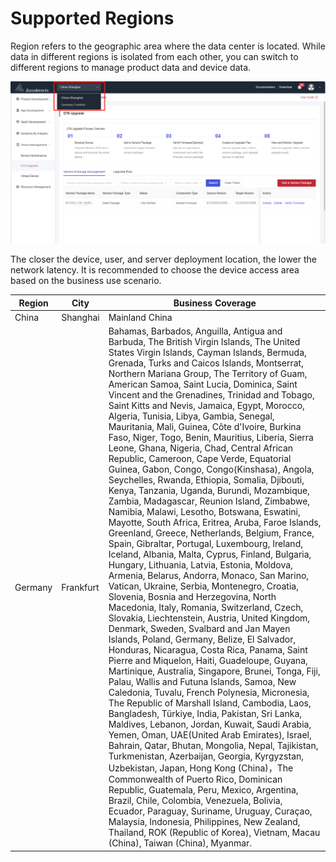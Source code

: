 # Supported Regions

Region refers to the geographic area where the data center is located. While data in different regions is isolated from each other, you can switch to different regions to manage product data and device data.


<a data-fancybox title="img" href="/images/productIntroduce/202212070957.png">![img](/images/productIntroduce/202212070957.png)</a>

The closer the device, user, and server deployment location, the lower the network latency. It is recommended to choose the device access area based on the business use scenario.



| Region  | City      | Business Coverage                                                                                                                                                                                                                                                                                                                                                                                                                                                                                                                                                                                                                                                                                                                                                                                                                                                                                                                                                                                                                                                                                                                                                                                                                                                                                                                                                                                                                                                                                                                                                                                                                                                                                                                                                                                                                                                                                                                                                                                                                                                                                                                                                                                                                                                                                                                                                                       |
| ------- | --------- | --------------------------------------------------------------------------------------------------------------------------------------------------------------------------------------------------------------------------------------------------------------------------------------------------------------------------------------------------------------------------------------------------------------------------------------------------------------------------------------------------------------------------------------------------------------------------------------------------------------------------------------------------------------------------------------------------------------------------------------------------------------------------------------------------------------------------------------------------------------------------------------------------------------------------------------------------------------------------------------------------------------------------------------------------------------------------------------------------------------------------------------------------------------------------------------------------------------------------------------------------------------------------------------------------------------------------------------------------------------------------------------------------------------------------------------------------------------------------------------------------------------------------------------------------------------------------------------------------------------------------------------------------------------------------------------------------------------------------------------------------------------------------------------------------------------------------------------------------------------------------------------------------------------------------------------------------------------------------------------------------------------------------------------------------------------------------------------------------------------------------------------------------------------------------------------------------------------------------------------------------------------------------------------------------------------------------------------------------------------------------------------- |
| China   | Shanghai  | Mainland China                                                                                                                                                                                                                                                                                                                                                                                                                                                                                                                                                                                                                                                                                                                                                                                                                                                                                                                                                                                                                                                                                                                                                                                                                                                                                                                                                                                                                                                                                                                                                                                                                                                                                                                                                                                                                                                                                                                                                                                                                                                                                                                                                                                                                                                                                                                                                                          |
| Germany | Frankfurt | Bahamas, Barbados, Anguilla, Antigua and Barbuda, The British Virgin Islands, The United States Virgin Islands, Cayman Islands, Bermuda, Grenada, Turks and Caicos Islands, Montserrat, Northern Mariana Group, The Territory of Guam, American Samoa, Saint Lucia, Dominica, Saint Vincent and the Grenadines, Trinidad and Tobago, Saint Kitts and Nevis, Jamaica, Egypt, Morocco, Algeria, Tunisia, Libya, Gambia, Senegal, Mauritania, Mali, Guinea, Côte d'Ivoire, Burkina Faso, Niger, Togo, Benin, Mauritius, Liberia, Sierra Leone, Ghana, Nigeria, Chad, Central African Republic, Cameroon, Cape Verde, Equatorial Guinea, Gabon, Congo, Congo(Kinshasa), Angola, Seychelles, Rwanda, Ethiopia, Somalia, Djibouti, Kenya, Tanzania, Uganda, Burundi, Mozambique, Zambia, Madagascar, Reunion Island, Zimbabwe, Namibia, Malawi, Lesotho, Botswana, Eswatini, Mayotte, South Africa, Eritrea, Aruba, Faroe Islands, Greenland, Greece, Netherlands, Belgium, France, Spain, Gibraltar, Portugal, Luxembourg, Ireland, Iceland, Albania, Malta, Cyprus, Finland, Bulgaria, Hungary, Lithuania, Latvia, Estonia, Moldova, Armenia, Belarus, Andorra, Monaco, San Marino, Vatican, Ukraine, Serbia, Montenegro, Croatia, Slovenia, Bosnia and Herzegovina, North Macedonia, Italy, Romania, Switzerland, Czech, Slovakia, Liechtenstein, Austria, United Kingdom, Denmark, Sweden, Svalbard and Jan Mayen Islands, Poland, Germany, Belize, El Salvador, Honduras, Nicaragua, Costa Rica, Panama, Saint Pierre and Miquelon, Haiti, Guadeloupe, Guyana, Martinique, Australia, Singapore, Brunei, Tonga, Fiji, Palau, Wallis and Futuna Islands, Samoa, New Caledonia, Tuvalu, French Polynesia, Micronesia, The Republic of Marshall Island, Cambodia, Laos, Bangladesh, Türkiye, India, Pakistan, Sri Lanka, Maldives, Lebanon, Jordan, Kuwait, Saudi Arabia, Yemen, Oman, UAE(United Arab Emirates), Israel, Bahrain, Qatar, Bhutan, Mongolia, Nepal, Tajikistan, Turkmenistan, Azerbaijan, Georgia, Kyrgyzstan, Uzbekistan, Japan, Hong Kong (China)，The Commonwealth of Puerto Rico, Dominican Republic, Guatemala, Peru, Mexico, Argentina, Brazil, Chile, Colombia, Venezuela, Bolivia, Ecuador, Paraguay, Suriname, Uruguay, Curaçao, Malaysia, Indonesia, Philippines, New Zealand, Thailand, ROK (Republic of Korea), Vietnam, Macau (China), Taiwan (China), Myanmar. |


 

